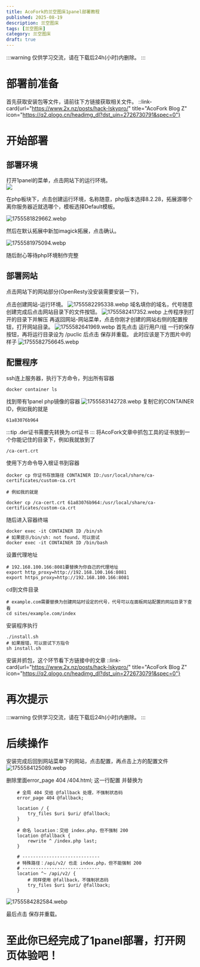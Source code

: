 ```yaml
---
title: AcoFork的兰空图床1panel部署教程
published: 2025-08-19
description: 兰空图床
tags: [兰空图床]
category: 兰空图床
draft: true
---
```

:::warning
仅供学习交流，请在下载后24h(小时)内删除。
:::

# 部署前准备

首先获取安装包等文件，请前往下方链接获取相关文件。
::link-card{url="https://www.2x.nz/posts/hack-lskypro/" title="AcoFork Blog Z" icon="https://q2.qlogo.cn/headimg_dl?dst_uin=2726730791&spec=0"}

# 开始部署

## 部署环境
打开1panel的菜单，点击网站下的运行环境。<br/>
![](https://cdn.fis.ink/cdn/2025/08/19/68a40cd7362d5.webp)

在php板块下，点击创建运行环境，名称随意，php版本选择8.2.28，拓展源哪个离你服务器近就选哪个，模板选择Default模板。

![1755581829662.webp](https://cdn.fis.ink/cdn/2025/08/19/68a40d8835496.webp)

然后在默认拓展中新加imagick拓展，点击确认。

![1755581975094.webp](https://cdn.fis.ink/cdn/2025/08/19/68a40e18e1134.webp)

随后耐心等待php环境制作完整

## 部署网站

点击网站下的网站部分(OpenResty没安装需要安装一下)，

点击创建网站-运行环境。
![1755582295338.webp](https://cdn.fis.ink/cdn/2025/08/19/68a40f5a3b975.webp)
域名填你的域名，代号随意
创建完成后点击网站目录下的文件按钮。
![1755582417352.webp](https://cdn.fis.ink/cdn/2025/08/19/68a40fd33499a.webp)
上传程序到打开的目录下并解压
再返回网站-网站菜单，点击你刚才创建的网站右侧的配置按钮，打开网站目录。
![1755582641969.webp](https://cdn.fis.ink/cdn/2025/08/19/68a410b4e3d72.webp)
首先点击 运行用户/组 一行的保存按钮，再将运行目录设为 /puclic 后点击 保存并重载。
此时应该是下方图片中的样子
![1755582756645.webp](https://cdn.fis.ink/cdn/2025/08/19/68a41127cf8a0.webp)
## 配置程序
ssh连上服务器，执行下方命令，列出所有容器
```
docker container ls
```
找到带有1panel php镜像的容器
![1755583142728.webp](https://cdn.fis.ink/cdn/2025/08/19/68a412a7da185.webp)
复制它的CONTAINER ID，例如我的就是
```
61a83076b964
```
:::tip
.der证书需要先转换为.crt证书
:::
将AcoFork文章中抓包工具的证书放到一个你能记住的目录下，例如我就放到了
```
/ca-cert.crt
```
使用下方命令导入根证书到容器
```
docker cp 你证书存放路径 CONTAINER ID:/usr/local/share/ca-certificates/custom-ca.crt

# 例如我的就是

docker cp /ca-cert.crt 61a83076b964:/usr/local/share/ca-certificates/custom-ca.crt
```

随后进入容器终端
```
docker exec -it CONTAINER ID /bin/sh
# 如果提示/bin/sh: not found，可以尝试
docker exec -it CONTAINER ID /bin/bash
```

设置代理地址
```
# 192.168.100.166:8081要替换为你自己的代理地址
export http_proxy=http://192.168.100.166:8081
export https_proxy=http://192.168.100.166:8081
```

cd到文件目录
```
# example.com需要替换为创建网站时设定的代号，代号可以在面板网站配置的网站目录下查看
cd sites/example.com/index
```
安装程序执行
```
./install.sh
# 如果报错，可以尝试下方指令
sh install.sh
```

安装并抓包，这个环节看下方链接中的文章
::link-card{url="https://www.2x.nz/posts/hack-lskypro/" title="AcoFork Blog Z" icon="https://q2.qlogo.cn/headimg_dl?dst_uin=2726730791&spec=0"}

# 再次提示
:::warning
仅供学习交流，请在下载后24h(小时)内删除。
:::

# 后续操作

安装完成后回到网站菜单下的网站，点击配置，再点击上方的配置文件
![1755584125089.webp](https://cdn.fis.ink/cdn/2025/08/19/68a4167ee7e9d.webp)

删除里面error_page 404 /404.html; 这一行配置
并替换为
```
    # 全局 404 交给 @fallback 处理，不强制状态码
    error_page 404 @fallback;

    location / {
        try_files $uri $uri/ @fallback;
    }

    # 命名 location：交给 index.php，但不强制 200
    location @fallback {
        rewrite ^ /index.php last;
    }

    # -----------------------------
    # 特殊路径：/api/v2/ 也走 index.php，但不能强制 200
    # -----------------------------
    location ^~ /api/v2/ {
        # 同样使用 @fallback，不强制状态码
        try_files $uri $uri/ @fallback;
    }
```

![1755584282584.webp](https://cdn.fis.ink/cdn/2025/08/19/68a4171ce03c4.webp)

最后点击 保存并重载。

# 至此你已经完成了1panel部署，打开网页体验吧！